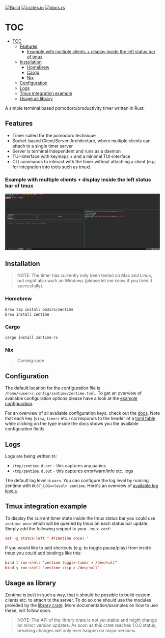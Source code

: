 [<img alt="Build" src="https://img.shields.io/github/actions/workflow/status/on3iro/zentime-rs/release.yaml?style=for-the-badge" height="20">](https://github.com/on3iro/zentime-rs/actions/workflows/release.yaml)
[<img alt="crates.io" src="https://img.shields.io/crates/v/zentime-rs.svg?style=for-the-badge&color=fc8d62&logo=rust" height="20">](https://crates.io/crates/zentime-rs)
[<img alt="docs.rs" src="https://img.shields.io/docsrs/zentime-rs/latest?style=for-the-badge&logo=docs.rs" height="20">](https://docs.rs/zentime-rs/latest/zentime_rs/)



# TOC

- [TOC](#toc)
    - [Features](#features)
        - [Example with multiple clients + display inside the left status bar of tmux](#example-with-multiple-clients--display-inside-the-left-status-bar-of-tmux)
    - [Installation](#installation)
        - [Homebrew](#homebrew)
        - [Cargo](#cargo)
        - [Nix](#nix)
    - [Configuration](#configuration)
    - [Logs](#logs)
    - [Tmux integration example](#tmux-integration-example)
    - [Usage as library](#usage-as-library)

A simple terminal based pomodoro/productivity timer written in Rust.

## Features

* Timer suited for the pomodoro technique
* Socket-based Client/Server-Architecture, where multiple clients can attach to a single timer server
* Server is terminal independent and runs as a daemon
* TUI-interface with keymaps + and a minimal TUI-interface
* CLI commands to interact with the timer without attaching a client (e.g. for integration into tools such as tmux)

### Example with multiple clients + display inside the left status bar of tmux

![](./assets/zentime-screenshot.png)

## Installation

> NOTE: The timer has currently only been tested on Mac and Linux, but might also work on Windows (please let me know if you tried it succesfully).

### Homebrew

```ignore
brew tap install on3iro/zentime
brew install zentime
```

### Cargo

```ignore
cargo install zentime-rs
```

### Nix

> Coming soon

## Configuration

The default location for the configuration file is `/home/<user>/.config/zentime/zentime.toml`.
To get an overview of available configuration options please have a look at the [example configuration](./zentime.example.toml).

For an overview of all available configuration keys, check out the [docs](https://docs.rs/zentime-rs/latest/zentime_rs/config/struct.Config.html).
Note that each key (`view`, `timers` etc.) corresponds to the header of a [toml table](https://toml.io/en/v1.0.0#table) while
clicking on the type inside the docs shows you the available configuration fields.

## Logs

Logs are being written to:

* `/tmp/zentime.d.err` - this captures any panics
* `/tmp/zentime.d.out` - this captures error/warn/info etc. logs

The default log level is `warn`.
You can configure the log level by running zentime with `RUST_LOG=<level> zentime`.
Here's an overview of [available log levels](https://docs.rs/log/0.4.17/log/enum.Level.html).

## Tmux integration example

To display the current timer state inside the tmux status bar you could use `zentime once` which will be queried by tmux on each status bar update.
Simply add the following snippet to your `.tmux.conf`:

```conf ignore
set -g status-left " #(zentime once) "
```

If you would like to add shortcuts (e.g. to toggle pause/play) from inside tmux you could add bindings like this:

```conf ignore
bind t run-shell "zentime toggle-timer > /dev/null"
bind y run-shell "zentime skip > /dev/null"
```

## Usage as library

Zentime is built in such a way, that it should be possible to build custom clients etc. to attach to the server.
To do so one should use the modules provided by the [library crate](https://docs.rs/zentime-rs/latest/zentime_rs).
More documentation/examples on how to use these, will follow soon.

> NOTE: The API of the library crate is not yet stable and might change on minor version updates.
> As soon as this crate reaches 1.0.0 status, breaking changes will only ever happen on major versions.
